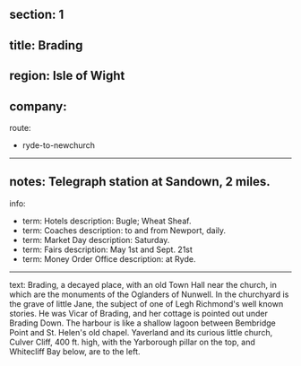 ﻿section: 1
----
title: Brading
----
region: Isle of Wight
----
company:
----
route:
- ryde-to-newchurch
----
notes: Telegraph station at Sandown, 2 miles.
----
info:
- term: Hotels
  description: Bugle; Wheat Sheaf.
- term: Coaches
  description: to and from Newport, daily.
- term: Market Day
  description: Saturday.
- term: Fairs
  description: May 1st and Sept. 21st
- term: Money Order Office
  description: at Ryde.
----
text: Brading, a decayed place, with an old Town Hall near the church, in which are the monuments of the Oglanders of Nunwell. In the churchyard is the grave of little Jane, the subject of one of Legh Richmond's well known stories. He was Vicar of Brading, and her cottage is pointed out under Brading Down. The harbour is like a shallow lagoon between Bembridge Point and St. Helen's old chapel. Yaverland and its curious little church, Culver Cliff, 400 ft. high, with the Yarborough pillar on the top, and Whitecliff Bay below, are to the left.
